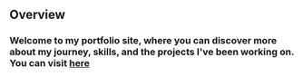 ## Overview
### Welcome to my portfolio site, where you can discover more about my journey, skills, and the projects I've been working on. You can visit [here](https://delstroo.github.io/portfolio-site/)
